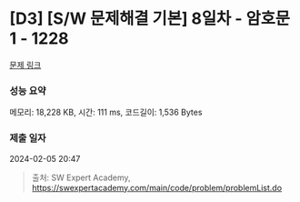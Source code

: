 # [D3] [S/W 문제해결 기본] 8일차 - 암호문1 - 1228 

[문제 링크](https://swexpertacademy.com/main/code/problem/problemDetail.do?contestProbId=AV14w-rKAHACFAYD) 

### 성능 요약

메모리: 18,228 KB, 시간: 111 ms, 코드길이: 1,536 Bytes

### 제출 일자

2024-02-05 20:47



> 출처: SW Expert Academy, https://swexpertacademy.com/main/code/problem/problemList.do